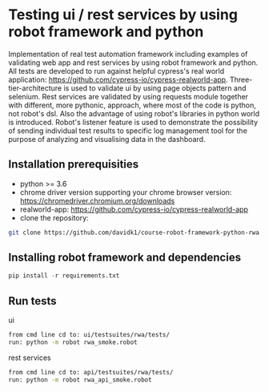 # Testing ui / rest services by using robot framework and python
Implementation of real test automation framework including examples of validating web app and rest services by using robot framework and python. All tests are developed to run against helpful cypress's real world application: https://github.com/cypress-io/cypress-realworld-app. Three-tier-architecture is used to validate ui by using page objects pattern and selenium. Rest services are validated by using requests module together with different, more pythonic, approach, where most of the code is python, not robot's dsl. Also the advantage of using robot's libraries in python world is introduced. Robot's listener feature is used to demonstrate the possibility of sending individual test results to specific log management tool for the purpose of analyzing and visualising data in the dashboard.

## Installation prerequisities
- python >= 3.6
- chrome driver version supporting your chrome browser version: https://chromedriver.chromium.org/downloads
- realworld-app: https://github.com/cypress-io/cypress-realworld-app
- clone the repository: 
```bash
git clone https://github.com/davidk1/course-robot-framework-python-rwa.git
```

## Installing robot framework and dependencies
```python
pip install -r requirements.txt 
```

## Run tests
ui 
```bash
from cmd line cd to: ui/testsuites/rwa/tests/
run: python -m robot rwa_smoke.robot
```

rest services
```bash
from cmd line cd to: api/testsuites/rwa/tests/
run: python -m robot rwa_api_smoke.robot
```
